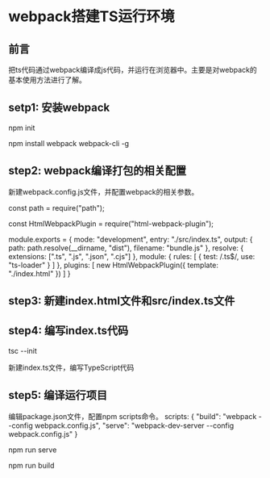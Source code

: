 # webpack搭建TS运行环境

## 前言
把ts代码通过webpack编译成js代码，并运行在浏览器中。主要是对webpack的基本使用方法进行了解。

## setp1: 安装webpack
<!-- 通过package.json文记录我们安装的包 -->
npm init
<!-- 安装webpack和webpack-cli -->
npm install webpack webpack-cli -g

## step2: webpack编译打包的相关配置
新建webpack.config.js文件，并配置webpack的相关参数。

<!-- 因为webpack.config.js是webpack的配置文件，webpack运行依赖node环境，所以使用commonjs模块规范。 -->
<!-- 引入path模块 -->
const path = require("path");

<!-- 引入HtmlWebpackPlugin插件 -->
const HtmlWebpackPlugin = require("html-webpack-plugin");

<!-- 导出webpack配置 -->
module.exports = {
    <!-- mode: "production" | "development" -->
    mode: "development",
    <!-- webpack编译的入口文件 -->
    entry: "./src/index.ts",
    <!-- webpack编译的输出文件 -->
    output: {
        path: path.resolve(__dirname, "dist"),
        filename: "bundle.js"
    },
    <!-- 告诉webpack要处理哪些文件 -->
    resolve: {
        extensions: [".ts", ".js", ".json", ".cjs"]
    },
    <!-- 告诉webpack处理对应文件时使用什么loader -->
    module: {
        rules: [
            {
                <!-- 匹配ts文件 -->
                test: /\.ts$/,
                <!-- 使用ts-loader进行编译，需要安装ts-loader插件：npm install ts-loader -D -->
                use: "ts-loader"
            }
        ]
    },
    <!-- webpack编译的插件 -->
    plugins: [
        <!-- 安装html-webpack-plugin插件：npm install html-webpack-plugin -D -->
        new HtmlWebpackPlugin({
            <!-- 这里指定html模板文件 -->
            template: "./index.html"
        })
    ]
}



## step3: 新建index.html文件和src/index.ts文件


## step4: 编写index.ts代码

<!-- 生成tsconfig.json文件，配置TypeScript编译参数。 -->
tsc --init

新建index.ts文件，编写TypeScript代码

## step5: 编译运行项目

编辑package.json文件，配置npm scripts命令。
scripts: {
    "build": "webpack --config webpack.config.js",
    <!-- 需要安装webpack-dev-server插件：npm install webpack-dev-server -D -->
    "serve": "webpack-dev-server --config webpack.config.js"
}

<!-- 开发预览项目 -->
npm run serve

<!-- 打包项目 -->
npm run build


